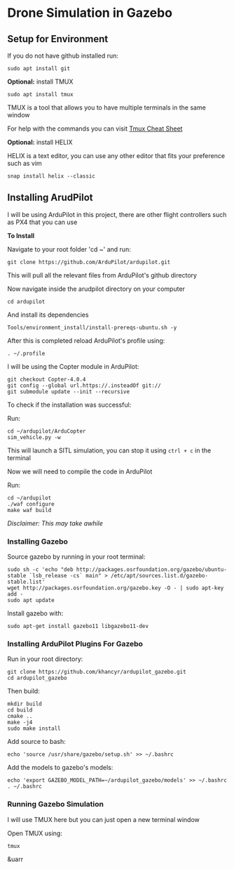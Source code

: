 # Drone Simulation in Gazebo

## Setup for Environment

If you do not have github installed run:

```
sudo apt install git
```

**Optional:** install TMUX

```
sudo apt install tmux
```

TMUX is a tool that allows you to have multiple terminals in the same window

For help with the commands you can visit [Tmux Cheat Sheet](https://tmuxcheatsheet.com/)

**Optional:** install HELIX

HELIX is a text editor, you can use any other editor that fits your preference such as vim

```
snap install helix --classic
```


## Installing ArudPilot

I will be using ArduPilot in this project, there are other flight controllers such as PX4 that you can use

**To Install**

Navigate to your root folder 'cd ~' and run:

```
git clone https://github.com/ArduPilot/ardupilot.git
```

This will pull all the relevant files from ArduPilot's github directory

Now navigate inside the arudpilot directory on your computer

```
cd ardupilot
```

And install its dependencies

```
Tools/environment_install/install-prereqs-ubuntu.sh -y
```

After this is completed reload ArduPilot's profile using:

```
. ~/.profile
```

I will be using the Copter module in ArduPilot:

```
git checkout Copter-4.0.4
git config --global url.https://.insteadOf git://
git submodule update --init --recursive
```

To check if the installation was successful:

Run:

```
cd ~/ardupilot/ArduCopter
sim_vehicle.py -w
```

This will launch a SITL simulation, you can stop it using `ctrl + c` in the terminal


Now we will need to compile the code in ArduPilot

Run:
```
cd ~/ardupilot
./waf configure
make waf build
```

_Disclaimer: This may take awhile_

### Installing Gazebo

Source gazebo by running in your root terminal:

```
sudo sh -c 'echo "deb http://packages.osrfoundation.org/gazebo/ubuntu-stable `lsb_release -cs` main" > /etc/apt/sources.list.d/gazebo-stable.list'
wget http://packages.osrfoundation.org/gazebo.key -O - | sudo apt-key add -
sudo apt update
```

Install gazebo with:

```
sudo apt-get install gazebo11 libgazebo11-dev
```

### Installing ArduPilot Plugins For Gazebo

Run in your root directory:

```
git clone https://github.com/khancyr/ardupilot_gazebo.git
cd ardupilot_gazebo
```

Then build:

```
mkdir build
cd build
cmake ..
make -j4
sudo make install
```

Add source to bash:

```
echo 'source /usr/share/gazebo/setup.sh' >> ~/.bashrc
```

Add the models to gazebo's models:

```
echo 'export GAZEBO_MODEL_PATH=~/ardupilot_gazebo/models' >> ~/.bashrc
. ~/.bashrc
```

### Running Gazebo Simulation

I will use TMUX here but you can just open a new terminal window 

Open TMUX using:

```
tmux
```

&uarr



